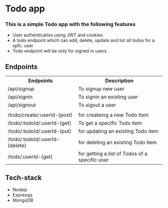 # Todo app

### This is a simple Todo app with the following features
- User authentication using JWT and cookies
- A todo endpoint which can add, delete, update and list all todos for a spfc. user
- Todo endpoint will be only for signed in users

## Endpoints

<table>
  <tr>
    <th>Endpoints</th>
    <th>Description</th>
  </tr>
  <tr>
    <td>/api/signup</td>
    <td>To signup new user</td>
  </tr>
   <tr>
    <td>/api/signin</td>
    <td>To signin an existing user</td>
  </tr>
   <tr>
    <td>/api/signout</td>
    <td>To sigout a user</td>
  </tr>
   <tr>
    <td></td>
    <td></td>
  </tr>
  <tr>
    <td>/todo/create/:userId-(post)</td>
    <td>for createing a new Todo item</td>
  </tr>
  <tr>
    <td>/todo/:todoId/:userId-(get)</td>
    <td>To get a specific Todo item</td>
  </tr>
  <tr>
    <td>/todo/:todoId/:userId-(put)</td>
    <td>for updating an existing Todo item</td>
  </tr>
  <tr>
    <td>/todo/:todoId/:userId-(delete)</td>
    <td>for deleting an existing Todo item</td>
  </tr>
  <tr>
    <td>/tods/:userId-(get)</td>
    <td>for getting a list of Todos of a specific user</td>
  </tr>
</table>


## Tech-stack
- Nodejs
- Expressjs
- MongoDB

